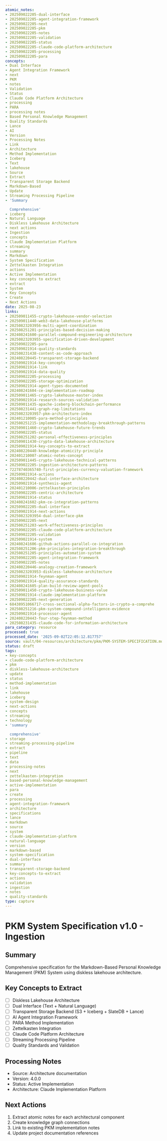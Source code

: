 ```yaml
---
atomic_notes:
- 202509022205-dual-interface
- 202509022205-agent-integration-framework
- 202509022205-next
- 202509022205-pkm
- 202509022205-notes
- 202509022205-validation
- 202509022205-status
- 202509022205-claude-code-platform-architecture
- 202509022205-processing
- 202509022205-para
concepts:
- Dual Interface
- Agent Integration Framework
- next
- PKM
- notes
- Validation
- Status
- Claude Code Platform Architecture
- processing
- PARA
- processing notes
- Based Personal Knowledge Management
- Quality Standards
- Lance
- AI
- Version
- Processing Notes
- Link
- Architecture
- Method Implementation
- Iceberg
- Text
- lakehouse
- Source
- Extract
- Transparent Storage Backend
- Markdown-Based
- Update
- Streaming Processing Pipeline
- 'Summary

  Comprehensive'
- iceberg
- Natural Language
- Diskless Lakehouse Architecture
- next actions
- Ingestion
- concepts
- Claude Implementation Platform
- streaming
- summary
- Markdown
- System Specification
- Zettelkasten Integration
- actions
- Active Implementation
- key concepts to extract
- extract
- System
- Key Concepts
- Create
- Next Actions
date: 2025-08-23
links:
- 202509011455-crypto-lakehouse-vendor-selection
- 202509011440-web3-data-lakehouse-platforms
- 20250823203956-multi-agent-coordination
- 202508251201-principles-based-decision-making
- 202408241600-parallel-compound-engineering-architecture
- 20250823203955-specification-driven-development
- 202509022205-para
- 202509021914-quality-standards
- 202508231438-content-as-code-approach
- 202408220445-transparent-storage-backend
- 202509021914-key-concepts
- 202509021914-link
- 202509021914-data-quality
- 202509022205-processing
- 202509022205-storage-optimization
- 202509021914-agent-types-documented
- 202408241604-ce-implementation-roadmap
- 202509011465-crypto-lakehouse-master-index
- 202509021914-research-sources-validation
- 202509011435-apache-iceberg-blockchain-performance
- 202508231441-graph-rag-limitations
- 20250823203957-pkm-architecture-index
- 202401210005-para-method-principles
- 202508251215-implementation-methodology-breakthrough-patterns
- 202509011460-crypto-lakehouse-future-trends
- 202509022205-status
- 202508251202-personal-effectiveness-principles
- 202509011430-crypto-data-lakehouse-architecture
- 202509021914-key-concepts-to-extract
- 202408220440-knowledge-atomicity-principle
- 202401210007-atomic-notes-concept
- 202509011445-crypto-lakehouse-technical-patterns
- 202509022205-ingestion-architecture-patterns
- 72278740365740-first-principles-currency-valuation-framework
- 202509021914-actions
- 202408220442-dual-interface-architecture
- 202509021914-synthesis-agent
- 202401210006-zettelkasten-principles
- 202509022205-centric-architecture
- 202509021914-status
- 202408241602-pkm-ce-integration-patterns
- 202509022205-dual-interface
- 202509021914-next-actions
- 20250823203954-dual-interface-pkm
- 202509022205-next
- 202508251203-work-effectiveness-principles
- 202509022205-claude-code-platform-architecture
- 202509022205-validation
- 202509021914-system
- 202408241606-github-actions-parallel-ce-integration
- 202508251206-pkm-principles-integration-breakthrough
- 202508251205-principles-automation-system
- 202509022205-agent-integration-framework
- 202509022205-notes
- 202408220446-analogy-creation-framework
- 20250823203953-diskless-lakehouse-architecture
- 202509021914-feynman-agent
- 202509021914-quality-assurance-standards
- 202408241605-plan-build-review-agent-pools
- 202509011450-crypto-lakehouse-business-value
- 202509021914-claude-implementation-platform
- 202509022205-next-generation
- 68438951066717-cross-sectional-alpha-factors-in-crypto-a-comprehe
- 202508251216-pkm-system-compound-intelligence-evidence
- 202509021914-processor-agent
- 202408220443-four-step-feynman-method
- 202508231435-claude-code-for-information-architecture
para_category: resource
processed: true
processed_date: '2025-09-02T22:05:12.817757'
source: vault/04-resources/architecture/pkm/PKM-SYSTEM-SPECIFICATION.md
status: draft
tags:
- key-concepts
- claude-code-platform-architecture
- pkm
- diskless-lakehouse-architecture
- update
- status
- method-implementation
- link
- lakehouse
- iceberg
- system-design
- next-actions
- concepts
- streaming
- technology
- 'summary

  comprehensive'
- storage
- streaming-processing-pipeline
- extract
- pipeline
- text
- data
- processing-notes
- next
- zettelkasten-integration
- based-personal-knowledge-management
- active-implementation
- para
- create
- processing
- agent-integration-framework
- architecture
- specifications
- lance
- markdown
- source
- system
- claude-implementation-platform
- natural-language
- version
- markdown-based
- system-specification
- dual-interface
- summary
- transparent-storage-backend
- key-concepts-to-extract
- actions
- validation
- ingestion
- notes
- quality-standards
type: capture
---
```


# PKM System Specification v1.0 - Ingestion

## Summary
Comprehensive specification for the Markdown-Based Personal Knowledge Management (PKM) System using diskless lakehouse architecture.

## Key Concepts to Extract
- [ ] Diskless Lakehouse Architecture
- [ ] Dual Interface (Text + Natural Language)
- [ ] Transparent Storage Backend (S3 + Iceberg + SlateDB + Lance)
- [ ] AI Agent Integration Framework
- [ ] PARA Method Implementation
- [ ] Zettelkasten Integration
- [ ] Claude Code Platform Architecture
- [ ] Streaming Processing Pipeline
- [ ] Quality Standards and Validation

## Processing Notes
- Source: Architecture documentation
- Version: 4.0.0
- Status: Active Implementation
- Architecture: Claude Implementation Platform

## Next Actions
1. Extract atomic notes for each architectural component
2. Create knowledge graph connections
3. Link to existing PKM implementation notes
4. Update project documentation references